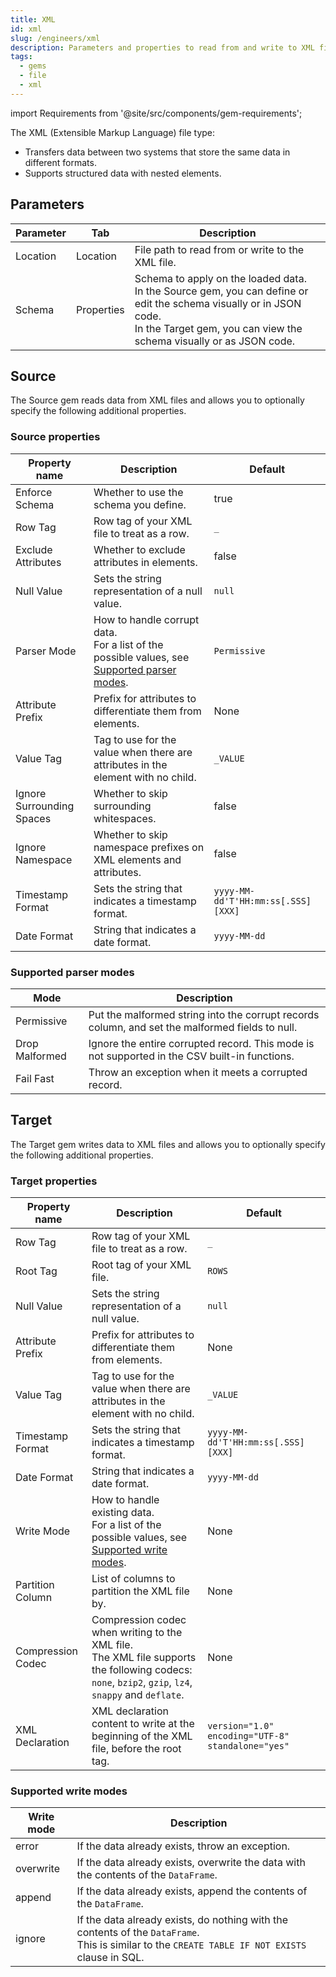 ```yaml
---
title: XML
id: xml
slug: /engineers/xml
description: Parameters and properties to read from and write to XML files
tags:
  - gems
  - file
  - xml
---
```


import Requirements from '@site/src/components/gem-requirements';

<Requirements
  python_package_name="ProphecySparkBasicsPython"
  python_package_version="0.0.1+"
  scala_package_name="ProphecySparkBasicsScala"
  scala_package_version="0.0.1+"
  scala_lib=""
  python_lib=""
  uc_single="14.3+"
  uc_shared="14.3+"
  livy="3.2.0+"
/>

The XML (Extensible Markup Language) file type:

- Transfers data between two systems that store the same data in different formats.
- Supports structured data with nested elements.

## Parameters

| Parameter | Tab        | Description                                                                                                                                                                                     |
| --------- | ---------- | ----------------------------------------------------------------------------------------------------------------------------------------------------------------------------------------------- |
| Location  | Location   | File path to read from or write to the XML file.                                                                                                                                                |
| Schema    | Properties | Schema to apply on the loaded data.<br/>In the Source gem, you can define or edit the schema visually or in JSON code.<br/>In the Target gem, you can view the schema visually or as JSON code. |

## Source

The Source gem reads data from XML files and allows you to optionally specify the following additional properties.

### Source properties

| Property name             | Description                                                                                                                | Default                            |
| ------------------------- | -------------------------------------------------------------------------------------------------------------------------- | ---------------------------------- |
| Enforce Schema            | Whether to use the schema you define.                                                                                      | true                               |
| Row Tag                   | Row tag of your XML file to treat as a row.                                                                                | `_`                                |
| Exclude Attributes        | Whether to exclude attributes in elements.                                                                                 | false                              |
| Null Value                | Sets the string representation of a null value.                                                                            | `null`                             |
| Parser Mode               | How to handle corrupt data. <br/>For a list of the possible values, see [Supported parser modes](#supported-parser-modes). | `Permissive`                       |
| Attribute Prefix          | Prefix for attributes to differentiate them from elements.                                                                 | None                               |
| Value Tag                 | Tag to use for the value when there are attributes in the element with no child.                                           | `_VALUE`                           |
| Ignore Surrounding Spaces | Whether to skip surrounding whitespaces.                                                                                   | false                              |
| Ignore Namespace          | Whether to skip namespace prefixes on XML elements and attributes.                                                         | false                              |
| Timestamp Format          | Sets the string that indicates a timestamp format.                                                                         | `yyyy-MM-dd'T'HH:mm:ss[.SSS][XXX]` |
| Date Format               | String that indicates a date format.                                                                                       | `yyyy-MM-dd`                       |

### Supported parser modes

| Mode           | Description                                                                                     |
| -------------- | ----------------------------------------------------------------------------------------------- |
| Permissive     | Put the malformed string into the corrupt records column, and set the malformed fields to null. |
| Drop Malformed | Ignore the entire corrupted record. This mode is not supported in the CSV built-in functions.   |
| Fail Fast      | Throw an exception when it meets a corrupted record.                                            |

## Target

The Target gem writes data to XML files and allows you to optionally specify the following additional properties.

### Target properties

| Property name     | Description                                                                                                                                              | Default                                           |
| ----------------- | -------------------------------------------------------------------------------------------------------------------------------------------------------- | ------------------------------------------------- |
| Row Tag           | Row tag of your XML file to treat as a row.                                                                                                              | `_`                                               |
| Root Tag          | Root tag of your XML file.                                                                                                                               | `ROWS`                                            |
| Null Value        | Sets the string representation of a null value.                                                                                                          | `null`                                            |
| Attribute Prefix  | Prefix for attributes to differentiate them from elements.                                                                                               | None                                              |
| Value Tag         | Tag to use for the value when there are attributes in the element with no child.                                                                         | `_VALUE`                                          |
| Timestamp Format  | Sets the string that indicates a timestamp format.                                                                                                       | `yyyy-MM-dd'T'HH:mm:ss[.SSS][XXX]`                |
| Date Format       | String that indicates a date format.                                                                                                                     | `yyyy-MM-dd`                                      |
| Write Mode        | How to handle existing data. <br/>For a list of the possible values, see [Supported write modes](#supported-write-modes).                                | None                                              |
| Partition Column  | List of columns to partition the XML file by.                                                                                                            | None                                              |
| Compression Codec | Compression codec when writing to the XML file. <br/>The XML file supports the following codecs: `none`, `bzip2`, `gzip`, `lz4`, `snappy` and `deflate`. | None                                              |
| XML Declaration   | XML declaration content to write at the beginning of the XML file, before the root tag.                                                                  | `version="1.0" encoding="UTF-8" standalone="yes"` |

### Supported write modes

| Write mode | Description                                                                                                                                          |
| ---------- | ---------------------------------------------------------------------------------------------------------------------------------------------------- |
| error      | If the data already exists, throw an exception.                                                                                                      |
| overwrite  | If the data already exists, overwrite the data with the contents of the `DataFrame`.                                                                 |
| append     | If the data already exists, append the contents of the `DataFrame`.                                                                                  |
| ignore     | If the data already exists, do nothing with the contents of the `DataFrame`. <br/>This is similar to the `CREATE TABLE IF NOT EXISTS` clause in SQL. |
